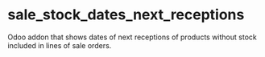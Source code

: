 # sale_stock_dates_next_receptions
Odoo addon that shows dates of next receptions of products without stock included in lines of sale orders. 
